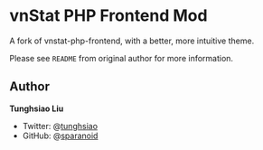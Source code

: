 # vnStat PHP Frontend Mod

A fork of vnstat-php-frontend, with a better, more intuitive theme.

Please see `README` from original author for more information.

## Author

**Tunghsiao Liu**

- Twitter: @[tunghsiao](http://twitter.com/tunghsiao)
- GitHub: @[sparanoid](http://github.com/sparanoid)